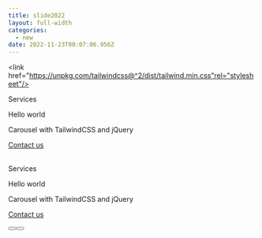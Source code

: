 ```yaml
---
title: slide2022
layout: full-width
categories:
  - new
date: 2022-11-23T00:07:06.956Z
---
```

<head>

<meta charset="UTF-8"><meta name="viewport" content="width=device-width, initial-scale=1.0"><meta http-equiv="X-UA-Compatible" content="ie=edge"><meta name="viewport" content="width=device-width, initial-scale=1.0"><link href="https://unpkg.com/tailwindcss@^2/dist/tailwind.min.css"rel="stylesheet"/><script src="https://unpkg.com/tailwindcss-jit-cdn"></script><script src="https://ajax.aspnetcdn.com/ajax/jQuery/jquery-3.4.1.min.js"></script><script>var cont=0;function loopSlider(){var xx= setInterval(function(){
switch(cont){case 0:{$("#slider-1").fadeOut(400);$("#slider-2").delay(400).fadeIn(400);$("#sButton1").removeClass("bg-purple-800");
$("#sButton2").addClass("bg-purple-800");cont=1;break;}case 1:{
$("#slider-2").fadeOut(400);$("#slider-1").delay(400).fadeIn(400);
$("#sButton2").removeClass("bg-purple-800");
$("#sButton1").addClass("bg-purple-800");cont=0;break;}}},8000);}
function reinitLoop(time){clearInterval(xx);setTimeout(loopSlider(),time);}
function sliderButton1(){$("#slider-2").fadeOut(400);$("#slider-1").delay(400).fadeIn(400);$("#sButton2").removeClass("bg-purple-800");
$("#sButton1").addClass("bg-purple-800");reinitLoop(4000);cont=0
}function sliderButton2(){$("#slider-1").fadeOut(400);$("#slider-2").delay(400).fadeIn(400);$("#sButton1").removeClass("bg-purple-800");
$("#sButton2").addClass("bg-purple-800");reinitLoop(4000);cont=1}
$(window).ready(function(){$("#slider-2").hide();$("#sButton1").addClass("bg-purple-800");loopSlider();});
</script></head><body><div class="sliderAx h-auto"><div id="slider-1" class="container mx-auto"><div class="bg-cover bg-center h-auto text-white py-24 px-10 object-fill" style="background-image: url(https://images.unsplash.com/photo-1544427920-c49ccfb85579?ixlib=rbΩ1.2.1&ixid=eyJhcHBfaWQiOjEyMDd9&auto=format&fit=crop&w=1422&q=80)"><div class="md:w-1/2"><p class="font-bold text-sm uppercase">Services</p><p class="text-3xl font-bold">Hello world</p><p class="text-2xl mb-10 leading-none">Carousel with TailwindCSS and jQuery</p><a href="#" class="bg-purple-800 py-4 px-8 text-white font-bold uppercase text-xs rounded hover:bg-gray-200 hover:text-gray-800">Contact us</a></div></div> <!-- container --><br></div><div id="slider-2" class="container mx-auto"><div class="bg-cover bg-top h-auto text-white py-24 px-10 object-fill" style="background-image: url(https://images.unsplash.com/photo-1544144433-d50aff500b91?ixlib=rb1.2.1&ixid=eyJhcHBfaWQiOjEyMDd9&auto=format&fit=crop&w=1350&q=80)"><p class="font-bold text-sm uppercase">Services</p><p class="text-3xl font-bold">Hello world</p><p class="text-2xl mb-10 leading-none">Carousel with TailwindCSS and jQuery</p><a href="#" class="bg-purple-800 py-4 px-8 text-white font-bold uppercase text-xs rounded hover:bg-gray-200 hover:text-gray-800">Contact us</a></div> <!-- container --><br></div></div><div class="flex justify-between w-12 mx-auto pb-2"><button id="sButton1" onclick="sliderButton1()" class="bg-purple-400 rounded-full w-4 pb-2 " ></button><button id="sButton2" onclick="sliderButton2() " class="bg-purple-400 rounded-full w-4 p-2"></button></div>

</body>